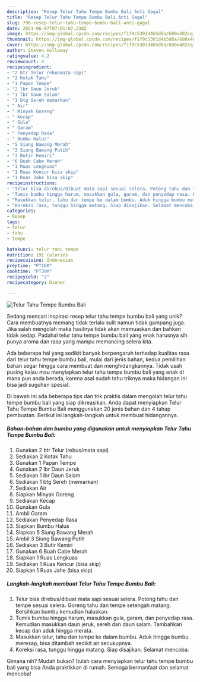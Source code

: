 ```yaml
---
description: "Resep Telur Tahu Tempe Bumbu Bali Anti Gagal"
title: "Resep Telur Tahu Tempe Bumbu Bali Anti Gagal"
slug: 796-resep-telur-tahu-tempe-bumbu-bali-anti-gagal
date: 2021-06-07T07:01:07.238Z
image: https://img-global.cpcdn.com/recipes/f1f9c5301d4b5d8a/680x482cq70/telur-tahu-tempe-bumbu-bali-foto-resep-utama.jpg
thumbnail: https://img-global.cpcdn.com/recipes/f1f9c5301d4b5d8a/680x482cq70/telur-tahu-tempe-bumbu-bali-foto-resep-utama.jpg
cover: https://img-global.cpcdn.com/recipes/f1f9c5301d4b5d8a/680x482cq70/telur-tahu-tempe-bumbu-bali-foto-resep-utama.jpg
author: Steven Holloway
ratingvalue: 4.2
reviewcount: 4
recipeingredient:
- "2 btr Telur rebusmata sapi"
- "2 Kotak Tahu"
- "1 Papan Tempe"
- "2 lbr Daun Jeruk"
- "1 lbr Daun Salam"
- "1 btg Sereh memarkan"
- " Air"
- " Minyak Goreng"
- " Kecap"
- " Gula"
- " Garam"
- " Penyedap Rasa"
- " Bumbu Halus"
- "5 Siung Bawang Merah"
- "3 Siung Bawang Putih"
- "3 Butir Kemiri"
- "6 Buah Cabe Merah"
- "1 Ruas Lengkuas"
- "1 Ruas Kencur bisa skip"
- "1 Ruas Jahe bisa skip"
recipeinstructions:
- "Telur bisa direbus/dibuat mata sapi sesuai selera. Potong tahu dan tempe sesuai selera. Goreng tahu dan tempe setengah matang. Bersihkan bumbu kemudian haluskan."
- "Tumis bumbu hingga harum, masukkan gula, garam, dan penyedap rasa. Kemudian masukkan daun jeruk, sereh dan daun salam. Tambahkan kecap dan aduk hingga merata."
- "Masukkan telur, tahu dan tempe ke dalam bumbu. Aduk hingga bumbu meresap, bisa ditambah sedikit air secukupnya."
- "Koreksi rasa, tunggu hingga matang. Siap disajikan. Selamat mencoba."
categories:
- Resep
tags:
- telur
- tahu
- tempe

katakunci: telur tahu tempe 
nutrition: 191 calories
recipecuisine: Indonesian
preptime: "PT16M"
cooktime: "PT39M"
recipeyield: "2"
recipecategory: Dinner

---
```



![Telur Tahu Tempe Bumbu Bali](https://img-global.cpcdn.com/recipes/f1f9c5301d4b5d8a/680x482cq70/telur-tahu-tempe-bumbu-bali-foto-resep-utama.jpg)

Sedang mencari inspirasi resep telur tahu tempe bumbu bali yang unik? Cara membuatnya memang tidak terlalu sulit namun tidak gampang juga. Jika salah mengolah maka hasilnya tidak akan memuaskan dan bahkan tidak sedap. Padahal telur tahu tempe bumbu bali yang enak harusnya sih punya aroma dan rasa yang mampu memancing selera kita.



Ada beberapa hal yang sedikit banyak berpengaruh terhadap kualitas rasa dari telur tahu tempe bumbu bali, mulai dari jenis bahan, kedua pemilihan bahan segar hingga cara membuat dan menghidangkannya. Tidak usah pusing kalau mau menyiapkan telur tahu tempe bumbu bali yang enak di mana pun anda berada, karena asal sudah tahu triknya maka hidangan ini bisa jadi suguhan spesial.


Di bawah ini ada beberapa tips dan trik praktis dalam mengolah telur tahu tempe bumbu bali yang siap dikreasikan. Anda dapat menyiapkan Telur Tahu Tempe Bumbu Bali menggunakan 20 jenis bahan dan 4 tahap pembuatan. Berikut ini langkah-langkah untuk membuat hidangannya.

<!--inarticleads1-->

##### Bahan-bahan dan bumbu yang digunakan untuk menyiapkan Telur Tahu Tempe Bumbu Bali:

1. Gunakan 2 btr Telur (rebus/mata sapi)
1. Sediakan 2 Kotak Tahu
1. Gunakan 1 Papan Tempe
1. Gunakan 2 lbr Daun Jeruk
1. Sediakan 1 lbr Daun Salam
1. Sediakan 1 btg Sereh (memarkan)
1. Sediakan  Air
1. Siapkan  Minyak Goreng
1. Sediakan  Kecap
1. Gunakan  Gula
1. Ambil  Garam
1. Sediakan  Penyedap Rasa
1. Siapkan  Bumbu Halus
1. Siapkan 5 Siung Bawang Merah
1. Ambil 3 Siung Bawang Putih
1. Sediakan 3 Butir Kemiri
1. Gunakan 6 Buah Cabe Merah
1. Siapkan 1 Ruas Lengkuas
1. Sediakan 1 Ruas Kencur (bisa skip)
1. Siapkan 1 Ruas Jahe (bisa skip)




<!--inarticleads2-->

##### Langkah-langkah membuat Telur Tahu Tempe Bumbu Bali:

1. Telur bisa direbus/dibuat mata sapi sesuai selera. Potong tahu dan tempe sesuai selera. Goreng tahu dan tempe setengah matang. Bersihkan bumbu kemudian haluskan.
1. Tumis bumbu hingga harum, masukkan gula, garam, dan penyedap rasa. Kemudian masukkan daun jeruk, sereh dan daun salam. Tambahkan kecap dan aduk hingga merata.
1. Masukkan telur, tahu dan tempe ke dalam bumbu. Aduk hingga bumbu meresap, bisa ditambah sedikit air secukupnya.
1. Koreksi rasa, tunggu hingga matang. Siap disajikan. Selamat mencoba.




Gimana nih? Mudah bukan? Itulah cara menyiapkan telur tahu tempe bumbu bali yang bisa Anda praktikkan di rumah. Semoga bermanfaat dan selamat mencoba!
